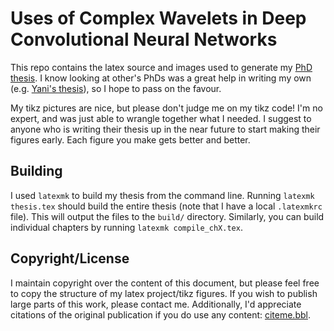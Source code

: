 Uses of Complex Wavelets in Deep Convolutional Neural Networks
========================

This repo contains the latex source and images used to generate my [PhD thesis](build/thesis.pdf). I know looking at
other's PhDs was a great help in writing my own (e.g. [Yani's thesis](https://github.com/yanii/phd-thesis)), so I hope
to pass on the favour.

My tikz pictures are nice, but please don't judge me on my tikz code! I'm no expert, and was just able to wrangle
together what I needed. I suggest to anyone who is writing their thesis up in the near future to start making their
figures early. Each figure you make gets better and better.

Building
---------
I used `latexmk` to build my thesis from the command line. Running `latexmk thesis.tex` should build the entire thesis
(note that I have a local `.latexmkrc` file). This will output the files to the `build/` directory. Similarly, you can
build individual chapters by running `latexmk compile_chX.tex`.

Copyright/License
-----------------
I maintain copyright over the content of this document, but please feel free to copy the structure of my latex
project/tikz figures. If you wish to publish large parts of this work, please contact me. Additionally, I'd appreciate
citations of the original publication if you do use any content: [citeme.bbl](citeme.bbl).
